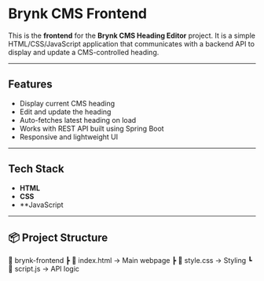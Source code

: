 #  Brynk CMS Frontend

This is the **frontend** for the **Brynk CMS Heading Editor** project. It is a simple HTML/CSS/JavaScript application that communicates with a backend API to display and update a CMS-controlled heading.

---

##  Features

-  Display current CMS heading
-  Edit and update the heading
-  Auto-fetches latest heading on load
-  Works with REST API built using Spring Boot
-  Responsive and lightweight UI

---

##  Tech Stack

- **HTML**
- **CSS**
- **JavaScript

---

## 📦 Project Structure

📁 brynk-frontend
┣ 📜 index.html → Main webpage
┣ 📜 style.css → Styling
┗ 📜 script.js → API logic
